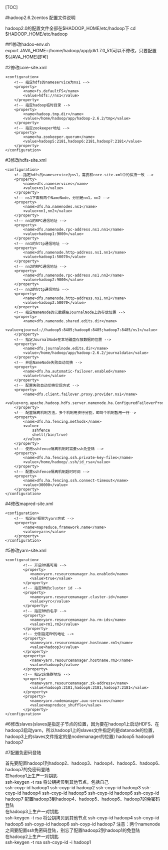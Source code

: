 [TOC]

#hadoop2.6.2centos 配置文件说明

hadoop2.0的配置文件全部在$HADOOP_HOME/etc/hadoop下
cd $HADOOP_HOME/etc/hadoop


##1修改hadoo-env.sh  
export JAVA_HOME=/home/hadoop/app/jdk1.7.0_51(可以不修改，只要配置${JAVA_HOME}即可)  

#2修改core-site.xml

	<configuration>
		<!-- 指定hdfs的nameservice为ns1 -->
		<property>
			<name>fs.defaultFS</name>
			<value>hdfs://ns1</value>
		</property>
		<!-- 指定hadoop临时目录 -->
		<property>
			<name>hadoop.tmp.dir</name>
			<value>/home/hadoop/app/hadoop-2.6.2/tmp</value>
		</property>
		<!-- 指定zookeeper地址 -->
		<property>
			<name>ha.zookeeper.quorum</name>
			<value>hadoop5:2181,hadoop6:2181,hadoop7:2181</value>
		</property>
	</configuration>

#3修改hdfs-site.xml  

	<configuration>
		<!--指定hdfs的nameservice为ns1，需要和core-site.xml中的保持一致 -->
		<property>
			<name>dfs.nameservices</name>
			<value>ns1</value>
		</property>
		<!-- ns1下面有两个NameNode，分别是nn1，nn2 -->
		<property>
			<name>dfs.ha.namenodes.ns1</name>
			<value>nn1,nn2</value>
		</property>
		<!-- nn1的RPC通信地址 -->
		<property>
			<name>dfs.namenode.rpc-address.ns1.nn1</name>
			<value>hadoop1:9000</value>
		</property>
		<!-- nn1的http通信地址 -->
		<property>
			<name>dfs.namenode.http-address.ns1.nn1</name>
			<value>hadoop1:50070</value>
		</property>
		<!-- nn2的RPC通信地址 -->
		<property>
			<name>dfs.namenode.rpc-address.ns1.nn2</name>
			<value>hadoop2:9000</value>
		</property>
		<!-- nn2的http通信地址 -->
		<property>
			<name>dfs.namenode.http-address.ns1.nn2</name>
			<value>hadoop2:50070</value>
		</property>
		<!-- 指定NameNode的元数据在JournalNode上的存放位置 -->
		<property>
			<name>dfs.namenode.shared.edits.dir</name>
			<value>qjournal://hadoop5:8485;hadoop6:8485;hadoop7:8485/ns1</value>
		</property>
		<!-- 指定JournalNode在本地磁盘存放数据的位置 -->
		<property>
			<name>dfs.journalnode.edits.dir</name>
			<value>/home/hadoop/app/hadoop-2.6.2/journaldata</value>
		</property>
		<!-- 开启NameNode失败自动切换 -->
		<property>
			<name>dfs.ha.automatic-failover.enabled</name>
			<value>true</value>
		</property>
		<!-- 配置失败自动切换实现方式 -->
		<property>
			<name>dfs.client.failover.proxy.provider.ns1</name>
			<value>org.apache.hadoop.hdfs.server.namenode.ha.ConfiguredFailoverProxyProvider</value>
		</property>
		<!-- 配置隔离机制方法，多个机制用换行分割，即每个机制暂用一行-->
		<property>
			<name>dfs.ha.fencing.methods</name>
			<value>
				sshfence
				shell(/bin/true)
			</value>
		</property>
		<!-- 使用sshfence隔离机制时需要ssh免登陆 -->
		<property>
			<name>dfs.ha.fencing.ssh.private-key-files</name>
			<value>/home/hadoop/.ssh/id_rsa</value>
		</property>
		<!-- 配置sshfence隔离机制超时时间 -->
		<property>
			<name>dfs.ha.fencing.ssh.connect-timeout</name>
			<value>30000</value>
		</property>
	</configuration>

#4修改mapred-site.xml

	<configuration>
		<!-- 指定mr框架为yarn方式 -->
		<property>
			<name>mapreduce.framework.name</name>
			<value>yarn</value>
		</property>
	</configuration>	

#5修改yarn-site.xml  

	<configuration>
			<!-- 开启RM高可用 -->
			<property>
			   <name>yarn.resourcemanager.ha.enabled</name>
			   <value>true</value>
			</property>
			<!-- 指定RM的cluster id -->
			<property>
			   <name>yarn.resourcemanager.cluster-id</name>
			   <value>yrc</value>
			</property>
			<!-- 指定RM的名字 -->
			<property>
			   <name>yarn.resourcemanager.ha.rm-ids</name>
			   <value>rm1,rm2</value>
			</property>
			<!-- 分别指定RM的地址 -->
			<property>
			   <name>yarn.resourcemanager.hostname.rm1</name>
			   <value>hadoop3</value>
			</property>
			<property>
			   <name>yarn.resourcemanager.hostname.rm2</name>
			   <value>hadoop4</value>
			</property>
			<!-- 指定zk集群地址 -->
			<property>
			   <name>yarn.resourcemanager.zk-address</name>
			   <value>hadoop5:2181,hadoop6:2181,hadoop7:2181</value>
			</property>
			<property>
			   <name>yarn.nodemanager.aux-services</name>
			   <value>mapreduce_shuffle</value>
			</property>
	</configuration>
			

			
#6修改slaves(slaves是指定子节点的位置，因为要在hadoop1上启动HDFS、在hadoop3启动yarn，所以hadoop1上的slaves文件指定的是datanode的位置，hadoop3上的slaves文件指定的是nodemanager的位置)
	hadoop5
	hadoop6
	hadoop7

#7配置免密码登陆

首先要配置hadoop1到hadoop2、hadoop3、hadoop4、hadoop5、hadoop6、hadoop7的免密码登陆  
在hadoop1上生产一对钥匙  
	ssh-keygen -t rsa
将公钥拷贝到其他节点，包括自己  
	ssh-coyp-id hadoop1
	ssh-coyp-id hadoop2
	ssh-coyp-id hadoop3
	ssh-coyp-id hadoop4
	ssh-coyp-id hadoop5
	ssh-coyp-id hadoop6
	ssh-coyp-id hadoop7
配置hadoop3到hadoop4、hadoop5、hadoop6、hadoop7的免密码登陆  
在hadoop3上生产一对钥匙  
	ssh-keygen -t rsa
将公钥拷贝到其他节点 
	ssh-coyp-id hadoop4
	ssh-coyp-id hadoop5
	ssh-coyp-id hadoop6
	ssh-coyp-id hadoop7
注意：两个namenode之间要配置ssh免密码登陆，别忘了配置hadoop2到hadoop1的免登陆  
在hadoop2上生产一对钥匙  
	ssh-keygen -t rsa
	ssh-coyp-id -i hadoop1	